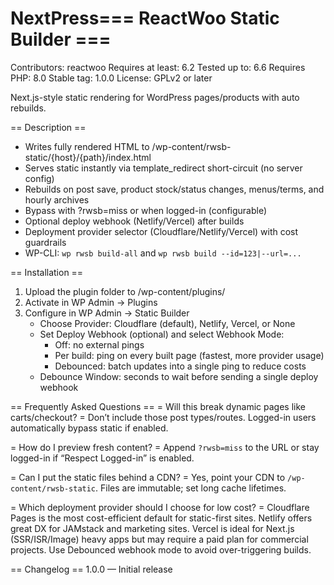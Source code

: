 # NextPress=== ReactWoo Static Builder ===
Contributors: reactwoo
Requires at least: 6.2
Tested up to: 6.6
Requires PHP: 8.0
Stable tag: 1.0.0
License: GPLv2 or later

Next.js-style static rendering for WordPress pages/products with auto rebuilds.

== Description ==
- Writes fully rendered HTML to /wp-content/rwsb-static/{host}/{path}/index.html
- Serves static instantly via template_redirect short-circuit (no server config)
- Rebuilds on post save, product stock/status changes, menus/terms, and hourly archives
- Bypass with ?rwsb=miss or when logged-in (configurable)
- Optional deploy webhook (Netlify/Vercel) after builds
 - Deployment provider selector (Cloudflare/Netlify/Vercel) with cost guardrails
- WP-CLI: `wp rwsb build-all` and `wp rwsb build --id=123|--url=...`

== Installation ==
1. Upload the plugin folder to /wp-content/plugins/
2. Activate in WP Admin → Plugins
3. Configure in WP Admin → Static Builder
   - Choose Provider: Cloudflare (default), Netlify, Vercel, or None
   - Set Deploy Webhook (optional) and select Webhook Mode:
     - Off: no external pings
     - Per build: ping on every built page (fastest, more provider usage)
     - Debounced: batch updates into a single ping to reduce costs
   - Debounce Window: seconds to wait before sending a single deploy webhook

== Frequently Asked Questions ==
= Will this break dynamic pages like carts/checkout? =
Don’t include those post types/routes. Logged-in users automatically bypass static if enabled.

= How do I preview fresh content? =
Append `?rwsb=miss` to the URL or stay logged-in if “Respect Logged-in” is enabled.

= Can I put the static files behind a CDN? =
Yes, point your CDN to `/wp-content/rwsb-static`. Files are immutable; set long cache lifetimes.

= Which deployment provider should I choose for low cost? =
Cloudflare Pages is the most cost-efficient default for static-first sites. Netlify offers great DX for JAMstack and marketing sites. Vercel is ideal for Next.js (SSR/ISR/Image) heavy apps but may require a paid plan for commercial projects. Use Debounced webhook mode to avoid over-triggering builds.

== Changelog ==
1.0.0 — Initial release
